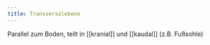 ```yaml
---
title: Transversalebene
---
```

Parallel zum Boden, teilt in [[kranial]] und [[kaudal]] (z.B. Fußsohle)